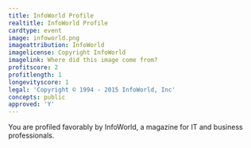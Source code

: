 ```yaml
---
title: InfoWorld Profile
realtitle: InfoWorld Profile
cardtype: event
image: infoworld.png
imageattribution: InfoWorld
imagelicense: Copyright InfoWorld
imagelink: Where did this image come from?
profitscore: 2
profitlength: 1
longevityscore: 1
legal: 'Copyright © 1994 - 2015 InfoWorld, Inc'
concepts: public
approved: 'Y'
---
```


You are profiled favorably by InfoWorld, a magazine for IT and business professionals.
